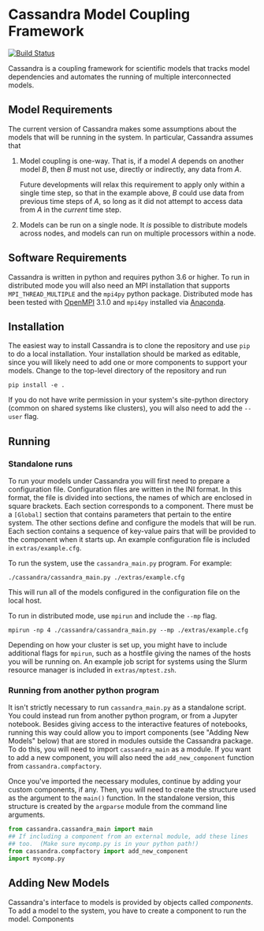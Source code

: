 # Cassandra Model Coupling Framework

[![Build Status]( https://travis-ci.org/JGCRI/cassandra.svg?branch=master)](https://travis-ci.org/JGCRI/cassandra)

Cassandra is a coupling framework for scientific models that tracks
model dependencies and automates the running of multiple
interconnected models.

## Model Requirements

The current version of Cassandra makes some assumptions about the
models that will be running in the system.  In particular, Cassandra
assumes that  

1. Model coupling is one-way.  That is, if a model _A_ depends on
   another model _B_, then _B_ must not use, directly or
   indirectly, any data from _A_.  

   Future developments will relax this requirement to apply
   only within a single time step, so that in the example above, _B_
   could use data from previous time steps of _A_, so long as it did
   not attempt to access data from _A_ in the _current_ time step.

2. Models can be run on a single node.  It _is_ possible to distribute
   models across nodes, and models can run on multiple processors
   within a node.


## Software Requirements

Cassandra is written in python and requires python 3.6 or higher.  To
run in distributed mode you will also need an MPI installation that
supports `MPI_THREAD_MULTIPLE` and the `mpi4py` python package.
Distributed mode has been tested with [OpenMPI](https://www.open-mpi.org/)
3.1.0 and `mpi4py` installed via
[Anaconda](https://www.anaconda.com/).


## Installation

The easiest way to install Cassandra is to clone the repository and
use `pip` to do a local installation.  Your installation should be
marked as editable, since you will likely need to add one or more
components to support your models.  Change to the top-level directory
of the repository and run  
```
pip install -e .
```
If you do not have write permission in your system's site-python
directory (common on shared systems like clusters), you will also need
to add the `--user` flag.

## Running

### Standalone runs

To run your models under Cassandra you will first need to prepare a
configuration file.  Configuration files are written in the INI
format.  In this format, the file is divided into sections, the names
of which are enclosed in square brackets.  Each section corresponds to
a component.  There must be a `[Global]` section that contains
parameters that pertain to the entire system.  The other sections
define and configure the models that will be run.  Each section
contains a sequence of key-value pairs that will be provided to the
component when it starts up.  An example configuration file is
included in `extras/example.cfg`.

To run the system, use the `cassandra_main.py` program.  For example:  
```
./cassandra/cassandra_main.py ./extras/example.cfg
```
This will run all of the models configured in the configuration file
on the local host.  

To run in distributed mode, use `mpirun` and include the `--mp` flag.  
```
mpirun -np 4 ./cassandra/cassandra_main.py --mp ./extras/example.cfg
```
Depending on how your cluster is set up, you might have to include
additional flags for `mpirun`, such as a hostfile giving the names of
the hosts you will be running on.  An example job script for systems
using the Slurm resource manager is included in `extras/mptest.zsh`.

### Running from another python program

It isn't strictly necessary to run `cassandra_main.py` as a standalone
script.  You could instead run from another python program, or from a
Jupyter notebook.  Besides giving access to the interactive features
of notebooks, running this way could allow you to import components
(see "Adding New Models" below) that are stored in modules outside the
Cassandra package.  To do this, you will need to import
`cassandra_main` as a module.  If you want to add a new component, you
will also need the `add_new_component` function from
`cassandra.compfactory`.

Once you've imported the necessary modules, continue by adding your
custom components, if any.  Then, you will need to create the
structure used as the argument to the `main()` function.  In the
standalone version, this structure is created by the `argparse` module
from the command line arguments.  

```python
from cassandra.cassandra_main import main
## If including a component from an external module, add these lines
## too.  (Make sure mycomp.py is in your python path!)
from cassandra.compfactory import add_new_component
import mycomp.py

```



## Adding New Models

Cassandra's interface to models is provided by objects called
_components_.  To add a model to the system, you have to create a
component to run the model.  Components 
